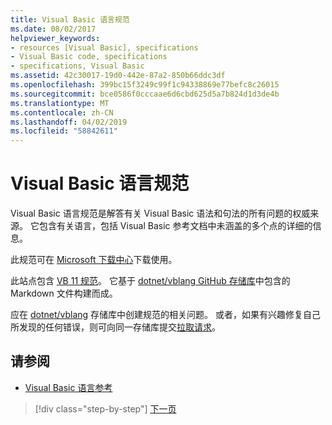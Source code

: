 ```yaml
---
title: Visual Basic 语言规范
ms.date: 08/02/2017
helpviewer_keywords:
- resources [Visual Basic], specifications
- Visual Basic code, specifications
- specifications, Visual Basic
ms.assetid: 42c30017-19d0-442e-87a2-850b66ddc3df
ms.openlocfilehash: 399bc15f3249c99f1c94338869e77befc8c26015
ms.sourcegitcommit: bce0586f0cccaae6d6cbd625d5a7b824d1d3de4b
ms.translationtype: MT
ms.contentlocale: zh-CN
ms.lasthandoff: 04/02/2019
ms.locfileid: "58842611"
---
```

# <a name="visual-basic-language-specification"></a>Visual Basic 语言规范
Visual Basic 语言规范是解答有关 Visual Basic 语法和句法的所有问题的权威来源。 它包含有关语言，包括 Visual Basic 参考文档中未涵盖的多个点的详细的信息。  
  
 此规范可在 [Microsoft 下载中心](https://go.microsoft.com/fwlink/?LinkId=188623)下载使用。  
  
此站点包含 [VB 11 规范](../../../../_vblang/spec/introduction.md)。 它基于 [dotnet/vblang GitHub 存储库](https://github.com/dotnet/vblang/blob/master/spec/README.md)中包含的 Markdown 文件构建而成。

应在 [dotnet/vblang](https://github.com/dotnet/vblang/issues) 存储库中创建规范的相关问题。 或者，如果有兴趣修复自己所发现的任何错误，则可向同一存储库提交[拉取请求](https://github.com/dotnet/vblang/pulls)。

## <a name="see-also"></a>请参阅

- [Visual Basic 语言参考](../../../visual-basic/language-reference/index.md)

>[!div class="step-by-step"]
>[下一页](../../../../_vblang/spec/introduction.md)
